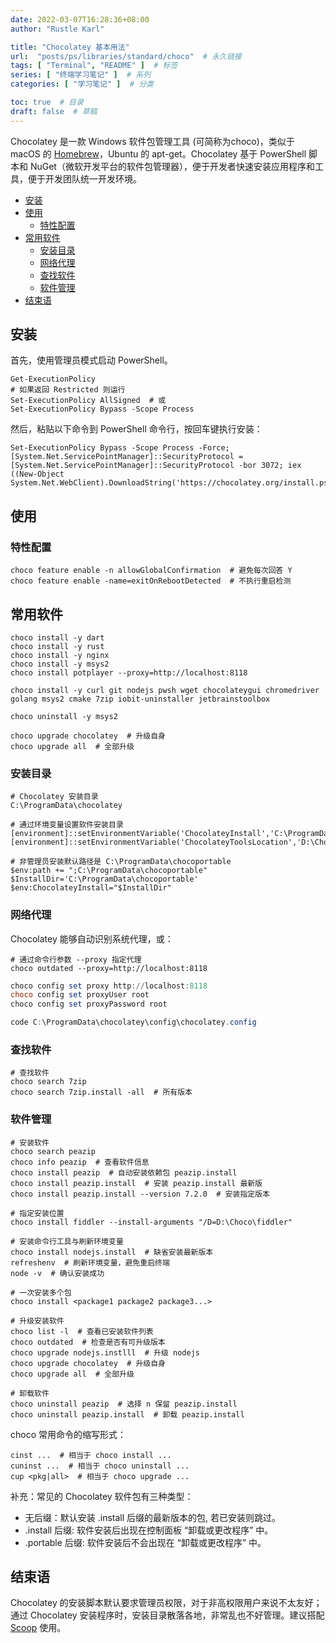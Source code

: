 ```yaml
---
date: 2022-03-07T16:28:36+08:00
author: "Rustle Karl"

title: "Chocolatey 基本用法"
url:  "posts/ps/libraries/standard/choco"  # 永久链接
tags: [ "Terminal", "README" ]  # 标签
series: [ "终端学习笔记" ]  # 系列
categories: [ "学习笔记" ]  # 分类

toc: true  # 目录
draft: false  # 草稿
---
```


Chocolatey 是一款 Windows 软件包管理工具 (可简称为choco)，类似于 macOS 的 [Homebrew](https://mayanote.com/mark/post/homebrew-cheat-sheet)，Ubuntu 的 apt-get。Chocolatey 基于 PowerShell 脚本和 NuGet（微软开发平台的软件包管理器），便于开发者快速安装应用程序和工具，便于开发团队统一开发环境。

- [安装](#安装)
- [使用](#使用)
  - [特性配置](#特性配置)
- [常用软件](#常用软件)
  - [安装目录](#安装目录)
  - [网络代理](#网络代理)
  - [查找软件](#查找软件)
  - [软件管理](#软件管理)
- [结束语](#结束语)

## 安装

首先，使用管理员模式启动 PowerShell。

```shell
Get-ExecutionPolicy
# 如果返回 Restricted 则运行
Set-ExecutionPolicy AllSigned  # 或
Set-ExecutionPolicy Bypass -Scope Process
```

然后，粘贴以下命令到 PowerShell 命令行，按回车键执行安装：

```shell
Set-ExecutionPolicy Bypass -Scope Process -Force; [System.Net.ServicePointManager]::SecurityProtocol = [System.Net.ServicePointManager]::SecurityProtocol -bor 3072; iex ((New-Object System.Net.WebClient).DownloadString('https://chocolatey.org/install.ps1'))
```

## 使用

### 特性配置

```shell
choco feature enable -n allowGlobalConfirmation  # 避免每次回答 Y
choco feature enable -name=exitOnRebootDetected  # 不执行重启检测
```

## 常用软件

```shell
choco install -y dart
choco install -y rust
choco install -y nginx
choco install -y msys2
choco install potplayer --proxy=http://localhost:8118

choco install -y curl git nodejs pwsh wget chocolateygui chromedriver golang msys2 cmake 7zip iobit-uninstaller jetbrainstoolbox

choco uninstall -y msys2

choco upgrade chocolatey  # 升级自身
choco upgrade all  # 全部升级
```

### 安装目录

```shell
# Chocolatey 安装目录
C:\ProgramData\chocolatey

# 通过环境变量设置软件安装目录
[environment]::setEnvironmentVariable('ChocolateyInstall','C:\ProgramData\chocolatey','Machine')
[environment]::setEnvironmentVariable('ChocolateyToolsLocation','D:\Choco','Machine')

# 非管理员安装默认路径是 C:\ProgramData\chocoportable
$env:path += ";C:\ProgramData\chocoportable"
$InstallDir='C:\ProgramData\chocoportable'
$env:ChocolateyInstall="$InstallDir"
```

### 网络代理

Chocolatey 能够自动识别系统代理，或：

```shell
# 通过命令行参数 --proxy 指定代理
choco outdated --proxy=http://localhost:8118
```

```powershell
choco config set proxy http://localhost:8118
choco config set proxyUser root
choco config set proxyPassword root

code C:\ProgramData\chocolatey\config\chocolatey.config
```

### 查找软件

```shell
# 查找软件
choco search 7zip
choco search 7zip.install -all  # 所有版本
```

### 软件管理

```shell
# 安装软件
choco search peazip
choco info peazip  # 查看软件信息
choco install peazip  # 自动安装依赖包 peazip.install
choco install peazip.install  # 安装 peazip.install 最新版
choco install peazip.install --version 7.2.0  # 安装指定版本

# 指定安装位置
choco install fiddler --install-arguments "/D=D:\Choco\fiddler"

# 安装命令行工具与刷新环境变量
choco install nodejs.install  # 缺省安装最新版本
refreshenv  # 刷新环境变量，避免重启终端
node -v  # 确认安装成功

# 一次安装多个包
choco install <package1 package2 package3...>

# 升级安装软件
choco list -l  # 查看已安装软件列表
choco outdated  # 检查是否有可升级版本
choco upgrade nodejs.instlll  # 升级 nodejs
choco upgrade chocolatey  # 升级自身
choco upgrade all  # 全部升级

# 卸载软件
choco uninstall peazip  # 选择 n 保留 peazip.install
choco uninstall peazip.install  # 卸载 peazip.install
```

choco 常用命令的缩写形式：

```shell
cinst ...  # 相当于 choco install ...
cuninst ...  # 相当于 choco uninstall ...
cup <pkg|all>  # 相当于 choco upgrade ...
```

补充：常见的 Chocolatey 软件包有三种类型：

- 无后缀：默认安装 .install 后缀的最新版本的包, 若已安装则跳过。
- .install 后缀: 软件安装后出现在控制面板 “卸载或更改程序” 中。
- .portable 后缀: 软件安装后不会出现在 “卸载或更改程序” 中。

## 结束语

Chocolatey 的安装脚本默认要求管理员权限，对于非高权限用户来说不太友好；通过 Chocolatey 安装程序时，安装目录散落各地，非常乱也不好管理。建议搭配 [Scoop](https://mayanote.com/mark/post/scoop-cheat-sheet) 使用。
